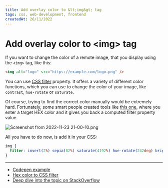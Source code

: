 ```yaml
---
title: Add overlay color to &lt;img&gt; tag
tags: css, web-development, frontend
createdAt: 26/11/2022
---
```


# Add overlay color to &lt;img&gt; tag

If you want to change the color of a remote image, that you display using the `<img>` tag, like this:

```html
<img alt="logo" src="https://example.com/logo.png" />
```

You can use [CSS filter](https://developer.mozilla.org/en-US/docs/Web/CSS/filter) property. It offers a variety of
different color functions, which you can use to change the color of your image, like `contrast`, `hue-rotate` or
`saturate`.

Of course, trying to find the correct color manually would be extremely hard. Fortunately, some smart people created
tools like [this one](https://isotropic.co/tool/hex-color-to-css-filter/), where you enter a target HEX color and it
gives you back a computed filter property value.

![Screenshot from 2022-11-23 21-00-10.png](https://cdn.hashnode.com/res/hashnode/image/upload/v1669233638115/7j7E98r0b.png)

All you have to do now, is add it in your CSS:

```css
img {
  filter: invert(2%) sepia(82%) saturate(4192%) hue-rotate(242deg) brightness(102%) contrast(98%);
}
```

---

- [Codepen example](https://codepen.io/sitek94/pen/GRGxdXN)
- [Hex color to CSS filter](https://isotropic.co/tool/hex-color-to-css-filter/)
- [Deep dive into the topic on StackOverflow](https://stackoverflow.com/questions/42966641/how-to-transform-black-into-any-given-color-using-only-css-filters/43960991#43960991)
